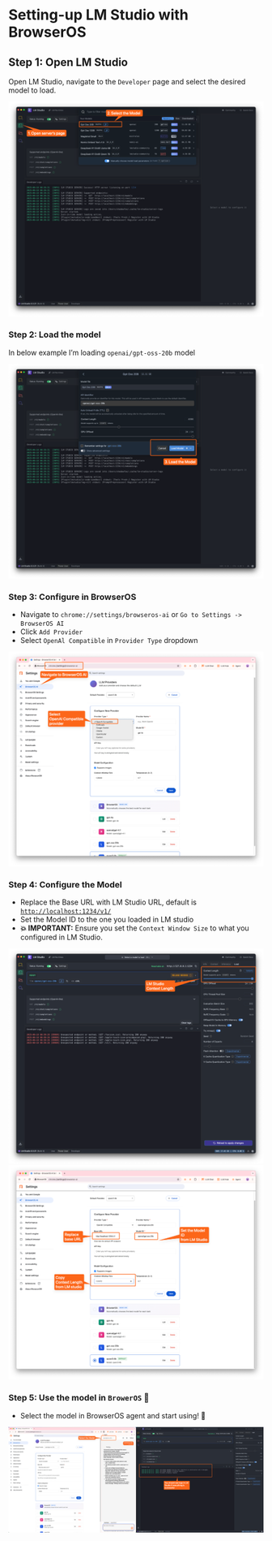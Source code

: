 # Setting-up LM Studio with BrowserOS

## Step 1: Open LM Studio

Open LM Studio, navigate to the `Developer` page and select the desired model to load.

![Open LM Studio](../images/setting-up-lm-studio/lmstudio-step1.png)

### Step 2: Load the model

In below example I’m loading `openai/gpt-oss-20b` model

![Load the Studio](../images/setting-up-lm-studio/lmstudio-step2.png)

### Step 3: Configure in BrowserOS

- Navigate to `chrome://settings/browseros-ai` or `Go to Settings -> BrowserOS AI`
- Click `Add Provider`
- Select `OpenAl Compatible` in `Provider Type` dropdown

![Configure in BrowserOS](../images/setting-up-lm-studio/lmstudio-step3.png)

### Step 4: Configure the Model

- Replace the Base URL with LM Studio URL, default is [`http://localhost:1234/v1/`](http://localhost:1234/v1/)
- Set the Model ID to the one you loaded in LM studio
- **💥 IMPORTANT:** Ensure you set the `Context Window Size` to what you configured in LM Studio.

![Configure the Model](../images/setting-up-lm-studio/lmstudio-step4-1.png)
![Configure the Model](../images/setting-up-lm-studio/lmstudio-step4-2.png)

### Step 5: Use the model in `BrowerOS` 🐶

- Select the model in BrowserOS agent and start using! 🎉

![Use the model in BrowerOS](../images/setting-up-lm-studio/lmstudio-step5.png)

